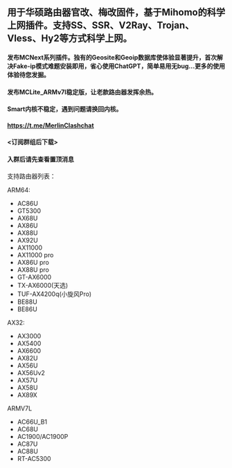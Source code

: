 ## 用于华硕路由器官改、梅改固件，基于Mihomo的科学上网插件。支持SS、SSR、V2Ray、Trojan、Vless、Hy2等方式科学上网。

#### 发布MCNext系列插件。独有的Geosite和Geoip数据库使体验显著提升，首次解决Fake-ip模式难题安装即用，省心使用ChatGPT，简单易用无bug...更多的使用体验待您发掘。

#### 发布MCLite_ARMv7l稳定版，让老款路由器发挥余热。

#### Smart内核不稳定，遇到问题请换回内核。


#### https://t.me/MerlinClashchat
#### <订阅群组后下载>
#### 入群后请先查看置顶消息


支持路由器列表：

ARM64:
- AC86U
- GT5300
- AX68U
- AX86U
- AX88U
- AX92U
- AX11000
- AX11000 pro
- AX86U pro
- AX88U pro
- GT-AX6000
- TX-AX6000(天选)
- TUF-AX4200q(小旋风Pro)
- BE88U
- BE86U

AX32: 
- AX3000
- AX5400
- AX6600
- AX82U
- AX56U
- AX56Uv2
- AX57U
- AX58U
- AX89X

ARMV7L
- AC66U_B1
- AC68U
- AC1900/AC1900P
- AC87U
- AC88U
- RT-AC5300
